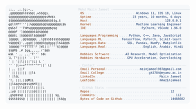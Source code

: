<picture>
  <source srcset="https://raw.githubusercontent.com/mmazinjameel/mmazinjameel/main/dark_mode.svg?v=1757563925" media="(prefers-color-scheme: dark)">
  <img src="https://raw.githubusercontent.com/mmazinjameel/mmazinjameel/main/light_mode.svg?v=1757563925">
</picture>
